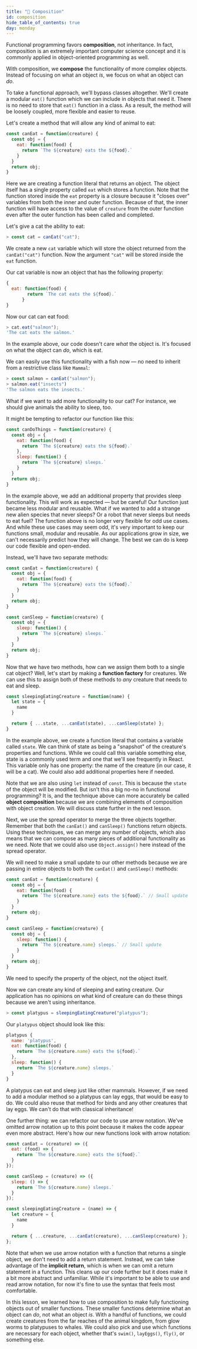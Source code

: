 ```yaml
---
title: "📓 Composition"
id: composition
hide_table_of_contents: true
day: monday
---
```


Functional programming favors **composition**, not inheritance. In fact, composition is an extremely important computer science concept and it is commonly applied in object-oriented programming as well.

With composition, we **compose** the functionality of more complex objects. Instead of focusing on what an object _is_, we focus on what an object can _do_.

To take a functional approach, we'll bypass classes altogether. We'll create a modular `eat()` function which we can include in objects that need it. There is no need to store that `eat()` function in a class. As a result, the method will be loosely coupled, more flexible and easier to reuse.

Let's create a method that will allow any kind of animal to eat:

```js
const canEat = function(creature) {
  const obj = {
    eat: function(food) {
      return `The ${creature} eats the ${food}.`
    }
  }
  return obj;
}
```

Here we are creating a function literal that returns an object. The object itself has a single property called `eat` which stores a function. Note that the function stored inside the `eat` property is a closure because it "closes over" variables from both the inner and outer function. Because of that, the inner function will have access to the value of `creature` from the outer function even after the outer function has been called and completed.

Let's give a cat the ability to eat:

```js
> const cat = canEat("cat");
```

We create a new `cat` variable which will store the object returned from the `canEat("cat")` function. Now the argument `"cat"` will be stored inside the `eat` function.

Our cat variable is now an object that has the following property:

```js
{
  eat: function(food) {
        return `The cat eats the ${food}.`
      }
}
```

Now our cat can eat food:

```javascript
> cat.eat("salmon");
'The cat eats the salmon.'
```

In the example above, our code doesn't care _what_ the object is. It's focused on what the object can _do_, which is eat.

We can easily use this functionality with a fish now — no need to inherit from a restrictive class like `Mammal`:

```javascript
> const salmon = canEat("salmon");
> salmon.eat("insects")
'The salmon eats the insects.'
```

What if we want to add more functionality to our cat? For instance, we should give animals the ability to sleep, too. 

It might be tempting to refactor our function like this:

```js
const canDoThings = function(creature) {
  const obj = {
    eat: function(food) {
      return `The ${creature} eats the ${food}.`
    },
    sleep: function() {
      return `The ${creature} sleeps.`
    }
  }
  return obj;
}
```

In the example above, we add an additional property that provides sleep functionality. This will work as expected — but be careful! Our function just became less modular and reusable. What if we wanted to add a strange new alien species that never sleeps? Or a robot that never sleeps but needs to eat fuel? The function above is no longer very flexible for odd use cases. And while these use cases may seem odd, it's very important to keep our functions small, modular and reusable. As our applications grow in size, we can't necessarily predict how they will change. The best we can do is keep our code flexible and open-ended.

Instead, we'll have two separate methods:

```js
const canEat = function(creature) {
  const obj = {
    eat: function(food) {
      return `The ${creature} eats the ${food}.`
    }
  }
  return obj;
}

const canSleep = function(creature) {
  const obj = {
    sleep: function() {
      return `The ${creature} sleeps.`
    }
  }
  return obj;
}
```

Now that we have two methods, how can we assign them both to a single cat object? Well, let's start by making a **function factory** for creatures. We can use this to assign both of these methods to _any_ creature that needs to eat and sleep.

```js
const sleepingEatingCreature = function(name) {
  let state = {
    name
  }

  return { ...state, ...canEat(state), ...canSleep(state) };
}
```

In the example above, we create a function literal that contains a variable called `state`. We can think of state as being a "snapshot" of the creature's properties and functions. While we could call this variable something else, state is a commonly used term and one that we'll see frequently in React. This variable only has one property: the name of the creature (in our case, it will be a cat). We could also add additional properties here if needed.

Note that we are also using `let` instead of `const`. This is because the `state` of the object will be modified. But isn't this a big no-no in functional programming? It is, and the technique above can more accurately be called **object composition** because we are combining elements of composition with object creation. We will discuss state further in the next lesson.

Next, we use the spread operator to merge the three objects together. Remember that both the `canEat()` and `canSleep()` functions return objects. Using these techniques, we can merge any number of objects, which also means that we can compose as many pieces of additional functionality as we need. Note that we could also use `Object.assign()` here instead of the spread operator.

We will need to make a small update to our other methods because we are passing in entire objects to both the `canEat()` and `canSleep()` methods:

```js
const canEat = function(creature) {
  const obj = {
    eat: function(food) {
      return `The ${creature.name} eats the ${food}.` // Small update
    }
  }
  return obj;
}

const canSleep = function(creature) {
  const obj = {
    sleep: function() {
      return `The ${creature.name} sleeps.` // Small update
    }
  }
  return obj;
}
```

We need to specify the property of the object, not the object itself.

Now we can create any kind of sleeping and eating creature. Our application has no opinions on what kind of creature can do these things because we aren't using inheritance.

```js
> const platypus = sleepingEatingCreature("platypus");
```

Our `platypus` object should look like this:

```js
platypus {
  name: 'platypus', 
  eat: function(food) {
    return `The ${creature.name} eats the ${food}.`
  }, 
  sleep: function() {
    return `The ${creature.name} sleeps.`
  }
}
```

A platypus can eat and sleep just like other mammals. However, if we need to add a modular method so a platypus can lay eggs, that would be easy to do. We could also reuse that method for birds and any other creatures that lay eggs. We can't do that with classical inheritance!

One further thing: we can refactor our code to use arrow notation. We've omitted arrow notation up to this point because it makes the code appear even more abstract. Here's how our new functions look with arrow notation:

```js
const canEat = (creature) => ({
  eat: (food) => {
    return `The ${creature.name} eats the ${food}.`
  }
});

const canSleep = (creature) => ({
  sleep: () => {
    return `The ${creature.name} sleeps.`
  }
});

const sleepingEatingCreature = (name) => {
  let creature = {
    name
  }

  return { ...creature, ...canEat(creature), ...canSleep(creature) };
};
```

Note that when we use arrow notation with a function that returns a single object, we don't need to add a return statement. Instead, we can take advantage of the **implicit return**, which is when we can omit a return statement in a function. This cleans up our code further but it does make it a bit more abstract and unfamiliar. While it's important to be able to use and read arrow notation, for now it's fine to use the syntax that feels most comfortable.

In this lesson, we learned how to use composition to make fully functioning objects out of smaller functions. These smaller functions determine what an object can _do_, not what an object _is_. With a handful of functions, we could create creatures from the far reaches of the animal kingdom, from glow worms to platypuses to whales. We could also pick and use which functions are necessary for each object, whether that's `swim()`, `layEggs()`, `fly()`, or something else.
